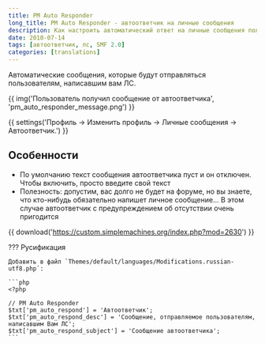 ```yaml
---
title: PM Auto Responder
long_title: PM Auto Responder - автоответчик на личные сообщения
description: Как настроить автоматический ответ на личные сообщения пользователей.
date: 2010-07-14
tags: [автоответчик, лс, SMF 2.0]
categories: [translations]
---
```


Автоматические сообщения, которые будут отправляться пользователям, написавшим вам ЛС.

<!-- more -->

{{ img('Пользователь получил сообщение от автоответчика', 'pm_auto_responder_message.png') }}

{{ settings('Профиль → Изменить профиль → Личные сообщения → Автоответчик.') }}

## Особенности

- По умолчанию текст сообщения автоответчика пуст и он отключен. Чтобы включить, просто введите свой текст
- Полезность: допустим, вас долго не будет на форуме, но вы знаете, что кто-нибудь обязательно напишет личное сообщение... В этом случае автоответчик с предупреждением об отсутствии очень пригодится

{{ download('https://custom.simplemachines.org/index.php?mod=2630') }}

??? Русификация

    Добавить в файл `Themes/default/languages/Modifications.russian-utf8.php`:

    ```php
    <?php

    // PM Auto Responder
    $txt['pm_auto_respond'] = 'Автоответчик';
    $txt['pm_auto_respond_desc'] = 'Сообщение, отправляемое пользователям, написавшим Вам ЛС';
    $txt['pm_auto_respond_subject'] = 'Сообщение автоответчика';
    ```
